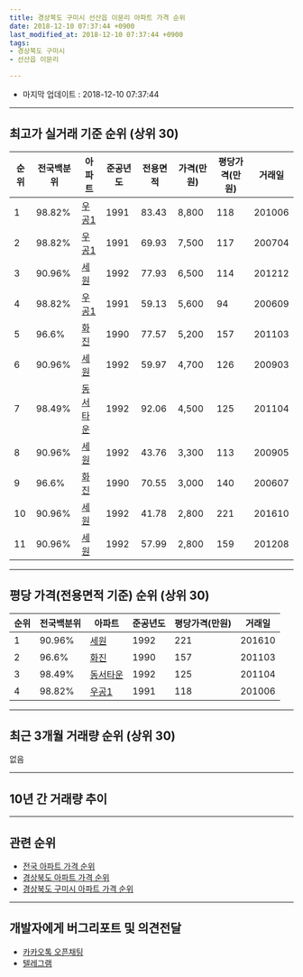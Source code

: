```yaml
---
title: 경상북도 구미시 선산읍 이문리 아파트 가격 순위
date: 2018-12-10 07:37:44 +0900
last_modified_at: 2018-12-10 07:37:44 +0900
tags:
- 경상북도 구미시
- 선산읍 이문리

---
```


* 마지막 업데이트 : 2018-12-10 07:37:44

---

## 최고가 실거래 기준 순위 (상위 30)


|순위|전국백분위|아파트|준공년도|전용면적|가격(만원)|평당가격(만원)|거래일|
|---|---|---|---|---|---|---|---|
|1|98.82%|[우공1](https://search.naver.com/search.naver?query=%EA%B2%BD%EC%83%81%EB%B6%81%EB%8F%84+%EA%B5%AC%EB%AF%B8%EC%8B%9C+%EC%84%A0%EC%82%B0%EC%9D%8D+%EC%9D%B4%EB%AC%B8%EB%A6%AC+%EC%9A%B0%EA%B3%B51)|1991|83.43|8,800|118|201006|
|2|98.82%|[우공1](https://search.naver.com/search.naver?query=%EA%B2%BD%EC%83%81%EB%B6%81%EB%8F%84+%EA%B5%AC%EB%AF%B8%EC%8B%9C+%EC%84%A0%EC%82%B0%EC%9D%8D+%EC%9D%B4%EB%AC%B8%EB%A6%AC+%EC%9A%B0%EA%B3%B51)|1991|69.93|7,500|117|200704|
|3|90.96%|[세원](https://search.naver.com/search.naver?query=%EA%B2%BD%EC%83%81%EB%B6%81%EB%8F%84+%EA%B5%AC%EB%AF%B8%EC%8B%9C+%EC%84%A0%EC%82%B0%EC%9D%8D+%EC%9D%B4%EB%AC%B8%EB%A6%AC+%EC%84%B8%EC%9B%90)|1992|77.93|6,500|114|201212|
|4|98.82%|[우공1](https://search.naver.com/search.naver?query=%EA%B2%BD%EC%83%81%EB%B6%81%EB%8F%84+%EA%B5%AC%EB%AF%B8%EC%8B%9C+%EC%84%A0%EC%82%B0%EC%9D%8D+%EC%9D%B4%EB%AC%B8%EB%A6%AC+%EC%9A%B0%EA%B3%B51)|1991|59.13|5,600|94|200609|
|5|96.6%|[화진](https://search.naver.com/search.naver?query=%EA%B2%BD%EC%83%81%EB%B6%81%EB%8F%84+%EA%B5%AC%EB%AF%B8%EC%8B%9C+%EC%84%A0%EC%82%B0%EC%9D%8D+%EC%9D%B4%EB%AC%B8%EB%A6%AC+%ED%99%94%EC%A7%84)|1990|77.57|5,200|157|201103|
|6|90.96%|[세원](https://search.naver.com/search.naver?query=%EA%B2%BD%EC%83%81%EB%B6%81%EB%8F%84+%EA%B5%AC%EB%AF%B8%EC%8B%9C+%EC%84%A0%EC%82%B0%EC%9D%8D+%EC%9D%B4%EB%AC%B8%EB%A6%AC+%EC%84%B8%EC%9B%90)|1992|59.97|4,700|126|200903|
|7|98.49%|[동서타운](https://search.naver.com/search.naver?query=%EA%B2%BD%EC%83%81%EB%B6%81%EB%8F%84+%EA%B5%AC%EB%AF%B8%EC%8B%9C+%EC%84%A0%EC%82%B0%EC%9D%8D+%EC%9D%B4%EB%AC%B8%EB%A6%AC+%EB%8F%99%EC%84%9C%ED%83%80%EC%9A%B4)|1992|92.06|4,500|125|201104|
|8|90.96%|[세원](https://search.naver.com/search.naver?query=%EA%B2%BD%EC%83%81%EB%B6%81%EB%8F%84+%EA%B5%AC%EB%AF%B8%EC%8B%9C+%EC%84%A0%EC%82%B0%EC%9D%8D+%EC%9D%B4%EB%AC%B8%EB%A6%AC+%EC%84%B8%EC%9B%90)|1992|43.76|3,300|113|200905|
|9|96.6%|[화진](https://search.naver.com/search.naver?query=%EA%B2%BD%EC%83%81%EB%B6%81%EB%8F%84+%EA%B5%AC%EB%AF%B8%EC%8B%9C+%EC%84%A0%EC%82%B0%EC%9D%8D+%EC%9D%B4%EB%AC%B8%EB%A6%AC+%ED%99%94%EC%A7%84)|1990|70.55|3,000|140|200607|
|10|90.96%|[세원](https://search.naver.com/search.naver?query=%EA%B2%BD%EC%83%81%EB%B6%81%EB%8F%84+%EA%B5%AC%EB%AF%B8%EC%8B%9C+%EC%84%A0%EC%82%B0%EC%9D%8D+%EC%9D%B4%EB%AC%B8%EB%A6%AC+%EC%84%B8%EC%9B%90)|1992|41.78|2,800|221|201610|
|11|90.96%|[세원](https://search.naver.com/search.naver?query=%EA%B2%BD%EC%83%81%EB%B6%81%EB%8F%84+%EA%B5%AC%EB%AF%B8%EC%8B%9C+%EC%84%A0%EC%82%B0%EC%9D%8D+%EC%9D%B4%EB%AC%B8%EB%A6%AC+%EC%84%B8%EC%9B%90)|1992|57.99|2,800|159|201208|


---

## 평당 가격(전용면적 기준) 순위 (상위 30)


|순위|전국백분위|아파트|준공년도|평당가격(만원)|거래일|
|---|---|---|---|---|---|
|1|90.96%|[세원](https://search.naver.com/search.naver?query=%EA%B2%BD%EC%83%81%EB%B6%81%EB%8F%84+%EA%B5%AC%EB%AF%B8%EC%8B%9C+%EC%84%A0%EC%82%B0%EC%9D%8D+%EC%9D%B4%EB%AC%B8%EB%A6%AC+%EC%84%B8%EC%9B%90)|1992|221|201610|
|2|96.6%|[화진](https://search.naver.com/search.naver?query=%EA%B2%BD%EC%83%81%EB%B6%81%EB%8F%84+%EA%B5%AC%EB%AF%B8%EC%8B%9C+%EC%84%A0%EC%82%B0%EC%9D%8D+%EC%9D%B4%EB%AC%B8%EB%A6%AC+%ED%99%94%EC%A7%84)|1990|157|201103|
|3|98.49%|[동서타운](https://search.naver.com/search.naver?query=%EA%B2%BD%EC%83%81%EB%B6%81%EB%8F%84+%EA%B5%AC%EB%AF%B8%EC%8B%9C+%EC%84%A0%EC%82%B0%EC%9D%8D+%EC%9D%B4%EB%AC%B8%EB%A6%AC+%EB%8F%99%EC%84%9C%ED%83%80%EC%9A%B4)|1992|125|201104|
|4|98.82%|[우공1](https://search.naver.com/search.naver?query=%EA%B2%BD%EC%83%81%EB%B6%81%EB%8F%84+%EA%B5%AC%EB%AF%B8%EC%8B%9C+%EC%84%A0%EC%82%B0%EC%9D%8D+%EC%9D%B4%EB%AC%B8%EB%A6%AC+%EC%9A%B0%EA%B3%B51)|1991|118|201006|


---

## 최근 3개월 거래량 순위 (상위 30)

없음

---

## 10년 간 거래량 추이


<div style="width:100%;">
    <canvas id="deal_progress" height="250"></canvas>
</div>

<script>
new Chart(document.getElementById("deal_progress"), {
    type: 'line',
    data: {
        labels: ['200812','200901','200902','200903','200904','200905','200906','200907','200908','200909','200910','200911','200912','201001','201002','201003','201004','201005','201006','201007','201008','201009','201010','201011','201012','201101','201102','201103','201104','201105','201106','201107','201108','201109','201110','201111','201112','201201','201202','201203','201204','201205','201206','201207','201208','201209','201210','201211','201212','201301','201302','201303','201304','201305','201306','201307','201308','201309','201310','201311','201312','201401','201402','201403','201404','201405','201406','201407','201408','201409','201410','201411','201412','201501','201502','201503','201504','201505','201506','201507','201508','201509','201510','201511','201512','201601','201602','201603','201604','201605','201606','201607','201608','201609','201610','201611','201612','201701','201702','201703','201704','201705','201706','201707','201708','201709','201710','201711','201712','201801','201802','201803','201804','201805','201806','201807','201808','201809','201810','201811','201812'],
        datasets: [{
            label: '실거래 수',
            pointRadius: 1,
            data: [1, 1, 1, 3, 1, 2, 0, 1, 2, 2, 0, 2, 2, 1, 0, 1, 1, 0, 1, 2, 0, 0, 0, 2, 1, 2, 4, 3, 2, 1, 0, 1, 0, 1, 1, 2, 1, 1, 3, 0, 0, 0, 1, 0, 1, 0, 0, 0, 2, 0, 2, 4, 1, 0, 0, 1, 2, 0, 0, 2, 1, 1, 1, 2, 1, 2, 0, 0, 1, 2, 0, 0, 0, 1, 0, 1, 0, 0, 1, 1, 3, 0, 0, 0, 0, 2, 1, 1, 2, 1, 0, 0, 1, 1, 1, 1, 0, 2, 1, 0, 0, 0, 1, 1, 0, 1, 0, 0, 0, 0, 0, 0, 0, 0, 3, 1, 1, 0, 0, 0, 0],
            borderColor: "rgba(255, 201, 14, 1)",
            backgroundColor: "rgba(255, 201, 14, 0.5)",
            fill: true,
        }]
    },
    options: {
        responsive: true,
        title: {
            display: true,
            text: '10년간 거래량 추이'
        },
        tooltips: {
            mode: 'index',
            intersect: false,
        },
        hover: {
            mode: 'nearest',
            intersect: true
        },
        scales: {
            xAxes: [{
                display: true,
                scaleLabel: {
                    display: true,
                    labelString: '년/월'
                }
            }],
            yAxes: [{
                display: true,
                ticks: {
                    suggestedMin: 0,
                },
                scaleLabel: {
                    display: true,
                    labelString: '실거래 수'
                }
            }]
        }
    }
});

</script>


---

## 관련 순위

- [전국 아파트 가격 순위](https://inasie.github.io/apt-ranking/전국)
- [경상북도 아파트 가격 순위](https://inasie.github.io/apt-ranking/경상북도)
- [경상북도 구미시 아파트 가격 순위](https://inasie.github.io/apt-ranking/경상북도-구미시)


---

## 개발자에게 버그리포트 및 의견전달

- [카카오톡 오픈채팅](https://open.kakao.com/o/gLJUAP4)
- [텔레그램](https://t.me/inasie)

